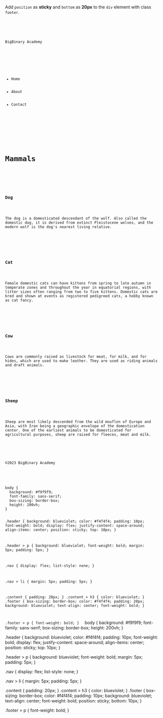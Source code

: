 Add `position` as **sticky**
and
`bottom` as **20px** to the
`div` element with class `footer`.

<codeblock language="css" type="exercise" testMode="fixedInput">
<code>
<panel language="html">
<div class="header">
  <p>BigBinary Academy</p>
  <div>
    <ul class="nav">
      <li>Home</li>
      <li>About</li>
      <li>Contact</li>
    </ul>
  </div>
</div>
<div class="content">
  <h1>Mammals</h1>
  <br>

  <h3>Dog</h3>
  <p>The dog is a domesticated descendant of the wolf. Also called the domestic dog, it is derived from extinct Pleistocene wolves, and the modern wolf is the dog's nearest living relative.</p>
  <br>

  <h3>Cat</h3>
  <p>Female domestic cats can have kittens from spring to late autumn in temperate zones and throughout the year in equatorial regions, with litter sizes often ranging from two to five kittens. Domestic cats are bred and shown at events as registered pedigreed cats, a hobby known as cat fancy.</p>
  <br>

  <h3>Cow</h3>
  <p>Cows are commonly raised as livestock for meat, for milk, and for hides, which are used to make leather. They are used as riding animals and draft animals.</p>
  <br>

  <h3>Sheep</h3>
  <p>Sheep are most likely descended from the wild mouflon of Europe and Asia, with Iran being a geographic envelope of the domestication center. One of the earliest animals to be domesticated for agricultural purposes, sheep are raised for fleeces, meat and milk.</p>
</div>
<div class="footer">
  <p>©2023 BigBinary Academy</p>
</div>
</panel>
<panel language="css">
body {
  background: #f9f9f9;
  font-family: sans-serif;
  box-sizing: border-box;
  height: 200vh;
}

.header {
  background: blueviolet;
  color: #f4f4f4;
  padding: 10px;
  font-weight: bold;
  display: flex;
  justify-content: space-around;
  align-items: center;
  position: sticky;
  top: 10px;
}

.header > p {
  background: blueviolet;
  font-weight: bold;
  margin: 5px;
  padding: 5px;
}

.nav {
  display: flex;
  list-style: none;
}

.nav > li {
  margin: 5px;
  padding: 5px;
}

.content {
  padding: 20px;
}
.content > h3 {
  color: blueviolet;
}
.footer {
  box-sizing: border-box;
  color: #f4f4f4;
  padding: 20px;
  background: blueviolet;
  text-align: center;
  font-weight: bold;
}

.footer > p {
  font-weight: bold;
}
</panel>
</code>
<solution>
body {
  background: #f9f9f9;
  font-family: sans-serif;
  box-sizing: border-box;
  height: 200vh;
}

.header {
  background: blueviolet;
  color: #f4f4f4;
  padding: 10px;
  font-weight: bold;
  display: flex;
  justify-content: space-around;
  align-items: center;
  position: sticky;
  top: 10px;
}

.header > p {
  background: blueviolet;
  font-weight: bold;
  margin: 5px;
  padding: 5px;
}

.nav {
  display: flex;
  list-style: none;
}

.nav > li {
  margin: 5px;
  padding: 5px;
}

.content {
  padding: 20px;
}
.content > h3 {
  color: blueviolet;
}
.footer {
  box-sizing: border-box;
  color: #f4f4f4;
  padding: 10px;
  background: blueviolet;
  text-align: center;
  font-weight: bold;
  position: sticky;
  bottom: 10px;
}

.footer > p {
  font-weight: bold;
}
</solution>
</codeblock>
